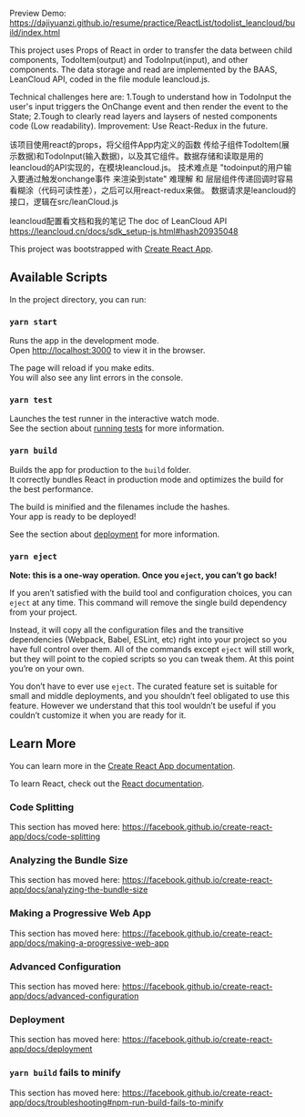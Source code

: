 Preview Demo: https://dajiyuanzi.github.io/resume/practice/ReactList/todolist_leancloud/build/index.html

This project uses Props of React in order to transfer the data between child components, TodoItem(output) and TodoInput(input), and other components. The data storage and read are implemented by the BAAS, LeanCloud API, coded in the file module leancloud.js.

Technical challenges here are: 1.Tough to understand how in TodoInput the user's input triggers the OnChange event and then render the event to the State; 2.Tough to clearly read layers and laysers of nested components code (Low readability). 
Improvement: Use React-Redux in the future.

该项目使用react的props，将父组件App内定义的函数 传给子组件TodoItem(展示数据)和TodoInput(输入数据)，以及其它组件。数据存储和读取是用的leancloud的API实现的，在模块leancloud.js。
技术难点是 "todoinput的用户输入要通过触发onchange事件 来渲染到state" 难理解 和 层层组件传递回调时容易看糊涂（代码可读性差），之后可以用react-redux来做。
数据请求是leancloud的接口，逻辑在src/leanCloud.js

leancloud配置看文档和我的笔记 The doc of LeanCloud API
https://leancloud.cn/docs/sdk_setup-js.html#hash20935048


This project was bootstrapped with [Create React App](https://github.com/facebook/create-react-app).

## Available Scripts

In the project directory, you can run:

### `yarn start`

Runs the app in the development mode.<br />
Open [http://localhost:3000](http://localhost:3000) to view it in the browser.

The page will reload if you make edits.<br />
You will also see any lint errors in the console.

### `yarn test`

Launches the test runner in the interactive watch mode.<br />
See the section about [running tests](https://facebook.github.io/create-react-app/docs/running-tests) for more information.

### `yarn build`

Builds the app for production to the `build` folder.<br />
It correctly bundles React in production mode and optimizes the build for the best performance.

The build is minified and the filenames include the hashes.<br />
Your app is ready to be deployed!

See the section about [deployment](https://facebook.github.io/create-react-app/docs/deployment) for more information.

### `yarn eject`

**Note: this is a one-way operation. Once you `eject`, you can’t go back!**

If you aren’t satisfied with the build tool and configuration choices, you can `eject` at any time. This command will remove the single build dependency from your project.

Instead, it will copy all the configuration files and the transitive dependencies (Webpack, Babel, ESLint, etc) right into your project so you have full control over them. All of the commands except `eject` will still work, but they will point to the copied scripts so you can tweak them. At this point you’re on your own.

You don’t have to ever use `eject`. The curated feature set is suitable for small and middle deployments, and you shouldn’t feel obligated to use this feature. However we understand that this tool wouldn’t be useful if you couldn’t customize it when you are ready for it.

## Learn More

You can learn more in the [Create React App documentation](https://facebook.github.io/create-react-app/docs/getting-started).

To learn React, check out the [React documentation](https://reactjs.org/).

### Code Splitting

This section has moved here: https://facebook.github.io/create-react-app/docs/code-splitting

### Analyzing the Bundle Size

This section has moved here: https://facebook.github.io/create-react-app/docs/analyzing-the-bundle-size

### Making a Progressive Web App

This section has moved here: https://facebook.github.io/create-react-app/docs/making-a-progressive-web-app

### Advanced Configuration

This section has moved here: https://facebook.github.io/create-react-app/docs/advanced-configuration

### Deployment

This section has moved here: https://facebook.github.io/create-react-app/docs/deployment

### `yarn build` fails to minify

This section has moved here: https://facebook.github.io/create-react-app/docs/troubleshooting#npm-run-build-fails-to-minify
